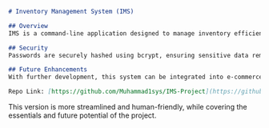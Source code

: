 

```markdown
# Inventory Management System (IMS)

## Overview
IMS is a command-line application designed to manage inventory efficiently. Users can register, log in, and perform basic inventory tasks such as adding, updating, and removing items. The system prioritizes security by using **bcrypt** to hash passwords.

## Security
Passwords are securely hashed using bcrypt, ensuring sensitive data remains protected.

## Future Enhancements
With further development, this system can be integrated into e-commerce platforms or marketplaces, offering full-scale inventory management for online stores.

Repo Link: [https://github.com/Muhammad1sys/IMS-Project](https://github.com/Muhammad1sys/IMS-Project)
```

This version is more streamlined and human-friendly, while covering the essentials and future potential of the project.
